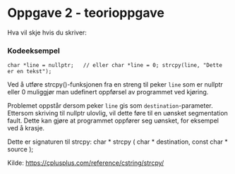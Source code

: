 # Oppgave 2 - teorioppgave
Hva vil skje hvis du skriver:

### Kodeeksempel
`char *line = nullptr;   // eller char *line = 0;
strcpy(line, "Dette er en tekst");`

Ved å utføre strcpy()-funksjonen fra en streng til peker `line` som er nullptr eller 0 muliggjør man udefinert oppførsel av programmet ved kjøring.

Problemet oppstår dersom peker `line` gis som `destination`-parameter. Ettersom skriving til nullptr ulovlig, vil dette føre til en uønsket segmentation fault. Dette kan gjøre at programmet oppfører seg uønsket, for eksempel ved å krasje.

Dette er signaturen til strcpy:
char * strcpy ( char * destination, const char * source );

Kilde:
https://cplusplus.com/reference/cstring/strcpy/
